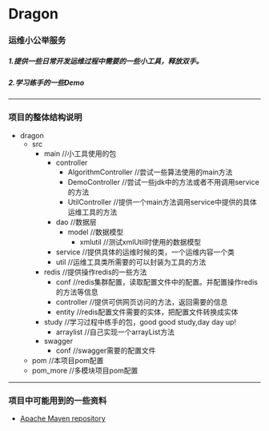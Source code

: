 # Dragon

### 运维小公举服务
##### 1.提供一些日常开发运维过程中需要的一些小工具，释放双手。
##### 2.学习练手的一些Demo

---
### 项目的整体结构说明
* dragon
    * src
        * main //小工具使用的包
            * controller
                * AlgorithmController //尝试一些算法使用的main方法
                * DemoController //尝试一些jdk中的方法或者不用调用service的方法
                * UtilController //提供一个main方法调用service中提供的具体运维工具的方法
            * dao //数据层
                * model //数据模型
                    * xmlutil //测试xmlUtil时使用的数据模型
            * service //提供具体的运维时候的类，一个运维内容一个类
            * util //运维工具类所需要的可以封装为工具的方法
        * redis //提供操作redis的一些方法
            * conf //redis集群配置，读取配置文件中的配置。并配置操作redis的方法等信息
            * controller //提供可供网页访问的方法，返回需要的信息
            * entity //redis配置文件需要的实体，把配置文件转换成实体
        * study //学习过程中练手的包，good good study,day day up!
            * arraylist //自己实现一个arrayList方法
        * swagger
            * conf //swagger需要的配置文件
    * pom //本项目pom配置
    * pom_more //多模块项目pom配置
---
### 项目中可能用到的一些资料
* [Apache Maven repository](https://mvnrepository.com/)

